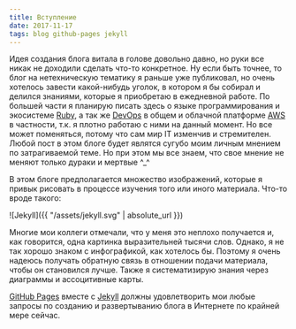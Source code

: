 ```yaml
---
title: Вступление
date: 2017-11-17
tags: blog github-pages jekyll
---
```


Идея создания блога витала в голове довольно давно, но руки все никак не доходили сделать что-то конкретное. Ну если быть точнее, то блог на нетехническую тематику я раньше уже публиковал, но очень хотелось завести какой-нибудь уголок, в котором я бы собирал и делился знаниями, которые я приобретаю в ежедневной работе. По большей части я планирую писать здесь о языке программирования и экосистеме [Ruby](https://www.ruby-lang.org), a так же [DevOps](https://ru.wikipedia.org/wiki/DevOps) в общем и облачной платформе [AWS](https://aws.amazon.com) в частности, т.к. я плотно работаю с ними на данный момент. Но все может поменяться, потому что сам мир IT изменчив и стремителен. Любой пост в этом блоге будет являтся сугубо моим личным мнением по затрагиваемой теме. Но при этом мы все знаем, что свое мнение не меняют только дураки и мертвые ^_^

В этом блоге предполагается множество изображений, которые я привык рисовать в процессе изучения того или иного материала. Что-то вроде такого:
 
![Jekyll]({{ "/assets/jekyll.svg" | absolute_url }})
 
 Многие мои коллеги отмечали, что у меня это неплохо получается и, как говорится, одна картинка выразительней тысячи слов. Однако, я не так хорошо знаком с инфографикой, как хотелось бы. Поэтому я очень надеюсь получать обратную связь в отношении подачи материала, чтобы он становился лучше. Также я систематизирую знания через диаграммы и ассоцитивные карты.

[GitHub Pages](https://pages.github.com/) вместе с [Jekyll](https://jekyllrb.com) должны удовлетворить мои любые запросы по созданию и развертыванию блога в Интернете по крайней мере сейчас. 
